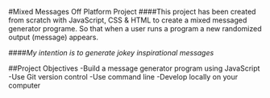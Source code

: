 #Mixed Messages Off Platform Project
####This project has been created from scratch with JavaScript, CSS & HTML to create a mixed messaged generator programe. So that when a user runs a program a new randomized output (message) appears.

####*My intention is to generate jokey inspirational messages*

##Project Objectives
-Build a message generator program using JavaScript
-Use Git version control
-Use command line 
-Develop locally on your computer
